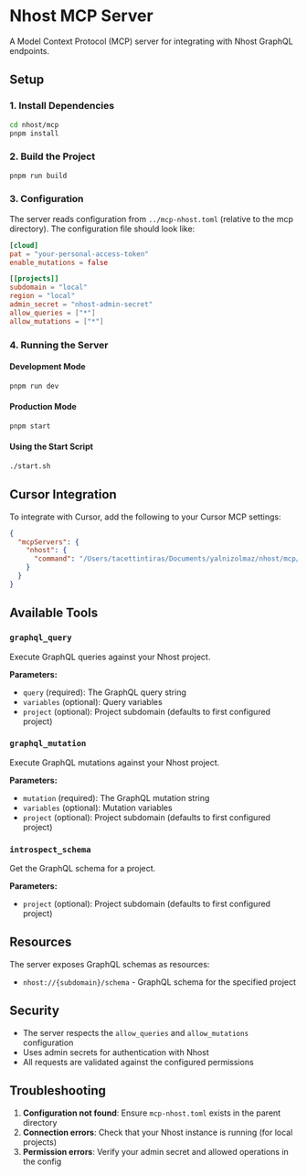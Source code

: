 # Nhost MCP Server

A Model Context Protocol (MCP) server for integrating with Nhost GraphQL endpoints.

## Setup

### 1. Install Dependencies

```bash
cd nhost/mcp
pnpm install
```

### 2. Build the Project

```bash
pnpm run build
```

### 3. Configuration

The server reads configuration from `../mcp-nhost.toml` (relative to the mcp directory). The configuration file should look like:

```toml
[cloud]
pat = "your-personal-access-token"
enable_mutations = false

[[projects]]
subdomain = "local"
region = "local"
admin_secret = "nhost-admin-secret"
allow_queries = ["*"]
allow_mutations = ["*"]
```

### 4. Running the Server

#### Development Mode
```bash
pnpm run dev
```

#### Production Mode
```bash
pnpm start
```

#### Using the Start Script
```bash
./start.sh
```

## Cursor Integration

To integrate with Cursor, add the following to your Cursor MCP settings:

```json
{
  "mcpServers": {
    "nhost": {
      "command": "/Users/tacettintiras/Documents/yalnizolmaz/nhost/mcp/start.sh"
    }
  }
}
```

## Available Tools

### `graphql_query`
Execute GraphQL queries against your Nhost project.

**Parameters:**
- `query` (required): The GraphQL query string
- `variables` (optional): Query variables
- `project` (optional): Project subdomain (defaults to first configured project)

### `graphql_mutation`
Execute GraphQL mutations against your Nhost project.

**Parameters:**
- `mutation` (required): The GraphQL mutation string
- `variables` (optional): Mutation variables
- `project` (optional): Project subdomain (defaults to first configured project)

### `introspect_schema`
Get the GraphQL schema for a project.

**Parameters:**
- `project` (optional): Project subdomain (defaults to first configured project)

## Resources

The server exposes GraphQL schemas as resources:
- `nhost://{subdomain}/schema` - GraphQL schema for the specified project

## Security

- The server respects the `allow_queries` and `allow_mutations` configuration
- Uses admin secrets for authentication with Nhost
- All requests are validated against the configured permissions

## Troubleshooting

1. **Configuration not found**: Ensure `mcp-nhost.toml` exists in the parent directory
2. **Connection errors**: Check that your Nhost instance is running (for local projects)
3. **Permission errors**: Verify your admin secret and allowed operations in the config
